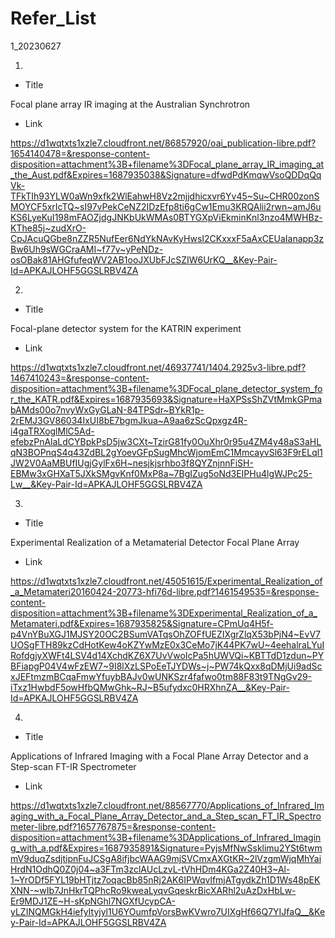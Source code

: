 # Refer_List

1_20230627

1.
- Title

Focal plane array IR imaging at the Australian Synchrotron

- Link

https://d1wqtxts1xzle7.cloudfront.net/86857920/oai_publication-libre.pdf?1654140478=&response-content-disposition=attachment%3B+filename%3DFocal_plane_array_IR_imaging_at_the_Aust.pdf&Expires=1687935038&Signature=dfwdPdKmqwVsoQDDqQqVk-TFkTIh93YLW0aWn9xfk2WlEahwH8Vz2mjjdhicxvr6Yv45~Su~CHR00zonSMOYCF5xrIcTQ~sI97vPekCeNZ2IDzEfp8ti6gCw1Emu3KRQAlii2rwn~amJ6uKS6LyeKuI198mFAOZjdgJNKbUkWMAs0BTYGXpViEkminKnl3nzo4MWHBz-KThe85j~zudXrO-CpJAcuQGbe8nZZR5NufEer6NdYkNAvKyHwsI2CKxxxF5aAxCEUaIanapp3zBw6Uh9sWGCraAMI~f77v~yPeNDz-osOBak81AHGfufeqWV2AB1ooJXUbFJcSZIW6UrKQ__&Key-Pair-Id=APKAJLOHF5GGSLRBV4ZA

2.
- Title

Focal-plane detector system for the KATRIN experiment

- Link

https://d1wqtxts1xzle7.cloudfront.net/46937741/1404.2925v3-libre.pdf?1467410243=&response-content-disposition=attachment%3B+filename%3DFocal_plane_detector_system_for_the_KATR.pdf&Expires=1687935693&Signature=HaXPSsShZVtMmkGPmabAMds00o7nvyWxGyGLaN-84TPSdr~BYkR1p-2rEMJ3GV86034IxUI8bE7bgmJkua~A9aa6zScQpxgz4R-i4gaTRXoglMlC5Ad-efebzPnAlaLdCYBpkPsD5jw3CXt~TzirG81fy0OuXhr0r95u4ZM4y48aS3aHLqN3BOPnqS4q43ZdBL2gYoevGFpSugMhcWjomEmC1MmcayvSl63F9rELql1JW2V0AaMBUfIUgjGylFx6H~nesjkjsrhbo3f8QYZnjnnFiSH-EBMw3xGHXaT5JXkSMgvKnf0MxP8a~7BgIZug5oNd3EIPHu4lgWJPc25-Lw__&Key-Pair-Id=APKAJLOHF5GGSLRBV4ZA

3.
- Title

Experimental Realization of a Metamaterial Detector Focal Plane Array

- Link

https://d1wqtxts1xzle7.cloudfront.net/45051615/Experimental_Realization_of_a_Metamateri20160424-20773-hfi76d-libre.pdf?1461549535=&response-content-disposition=attachment%3B+filename%3DExperimental_Realization_of_a_Metamateri.pdf&Expires=1687935825&Signature=CPmUq4H5f-p4VnYBuXGJ1MJSY20OC2BSumVATqsOhZOFfUEZIXgrZlqX53bPjN4~EvV7UOSgFTH89kzCdHotKew4oKZYwMzE0x3CeMo7jK44PK7wU~4eehalraLYuIRofdgjyXWFt4LSV4d14XchdKZ6X7UvVwoIcPa5hUWVQi~KBTTdD1zdun~PYBFiapgP04V4wFzEW7~9I8lXzLSPoEeTJYDWs~j~PW74kQxx8qDMjUi9adScxJEFtmzmBCqaFmwYfuybBAJv0wUNKSzr4fafwo0tm88F83t9TNgGv29-iTxz1HwbdF5owHfbQMwGhk~RJ~B5ufydxc0HRXhnZA__&Key-Pair-Id=APKAJLOHF5GGSLRBV4ZA

4.
- Title

Applications of Infrared Imaging with a Focal Plane Array Detector and a Step-scan FT-IR Spectrometer

- Link

https://d1wqtxts1xzle7.cloudfront.net/88567770/Applications_of_Infrared_Imaging_with_a_Focal_Plane_Array_Detector_and_a_Step_scan_FT_IR_Spectrometer-libre.pdf?1657767875=&response-content-disposition=attachment%3B+filename%3DApplications_of_Infrared_Imaging_with_a.pdf&Expires=1687935891&Signature=PyjsMfNwSsklimu2YSt6twmmV9duqZsdjtipnFuJCSgA8ifjbcWAAG9mjSVCmxAXGtKR~2lVzgmWjqMhYaiHrdN1OdhQ0Z0j04~a3FTm3zclAUcLzvL-tVhHDm4KGa2Z40H3~Al-1~YrODf5FYL19bHTjtz7oqacBb85nRj2AK6IPWqvlfmjATgydkZh1D1Ws48pEKXNN-~wIb7JnHkrTQPhcRo9kweaLyqvGqeskrBicXARhl2uAzDxHbLw-Er9MDJ1ZE~H-sKpNGhl7NGXfUcypCA-yLZINQMGkH4iefyItyjyl1U6YOumfpVorsBwKVwro7UIXgHf66Q7YIJfaQ__&Key-Pair-Id=APKAJLOHF5GGSLRBV4ZA
